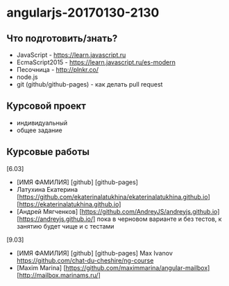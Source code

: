 ﻿# angularjs-20170130-2130

## Что подготовить/знать?

- JavaScript - https://learn.javascript.ru
- EcmaScript2015 - https://learn.javascript.ru/es-modern
- Песочница - http://plnkr.co/
- node.js
- git (github/github-pages) - как делать pull request


## Курсовой проект

- индивидуальный
- общее задание


## Курсовые работы


[6.03]
  - [ИМЯ ФАМИЛИЯ] [github]  [github-pages]
  - Латухина Екатерина [https://github.com/ekaterinalatukhina/ekaterinalatukhina.github.io]  [https://ekaterinalatukhina.github.io]
  - [Андрей Мягченков] [https://github.com/AndreyJS/andreyjs.github.io] [https://andreyjs.github.io/] пока в черновом варианте и без тестов, к занятию будет чище и с тестами

[9.03]
  - [ИМЯ ФАМИЛИЯ] [github]  [github-pages]
  Max Ivanov https://github.com/chat-du-cheshire/ng-course
  - [Maxim Marina] [https://github.com/maximmarina/angular-mailbox] [http://mailbox.marinams.ru/]
